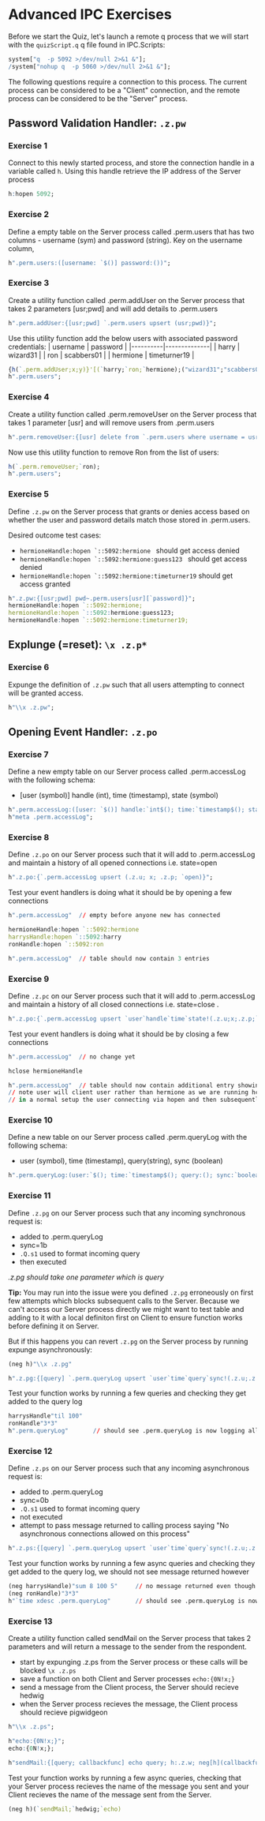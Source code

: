 # Advanced IPC Exercises

Before we start the Quiz, let's launch a remote q process that we will start with the `quizScript.q`
q file found in IPC.Scripts: 
```q
system["q  -p 5092 >/dev/null 2>&1 &"];
/system["nohup q  -p 5060 >/dev/null 2>&1 &"];
```
The following questions require a connection to this process. The current process can be considered 
to be a "Client" connection, and the remote process can be considered to be the "Server" process. 

## Password Validation Handler: ```.z.pw```

### Exercise 1
Connect to this newly started process, and store the connection handle in a variable called `h`.
Using this handle retrieve the IP address of the Server process
```q
h:hopen 5092;
```


### Exercise 2
Define a empty table on the Server process called .perm.users that has two columns - username (sym) and password (string). Key on the username column,
```q
h".perm.users:([username: `$()] password:())";
```


### Exercise 3 
Create a utility function called .perm.addUser on the Server process that takes 2 parameters [usr;pwd] and will add details to .perm.users

```q
h".perm.addUser:{[usr;pwd] `.perm.users upsert (usr;pwd)}";
```
Use this utility function add the below users with associated password credentials:
| username | password     |
|----------|--------------|
| harry    | wizard31     |
| ron      | scabbers01   |
| hermione | timeturner19 |

```q
{h(`.perm.addUser;x;y)}'[(`harry;`ron;`hermione);("wizard31";"scabbers01";"timeturner19")];
h".perm.users";
```


### Exercise 4
Create a utility function called .perm.removeUser on the Server process that takes 1 parameter [usr] and will remove users from .perm.users
```q
h".perm.removeUser:{[usr] delete from `.perm.users where username = usr}";
```
Now use this utility function to  remove Ron from the list of users:
```q
h(`.perm.removeUser;`ron);
h".perm.users";
```

### Exercise 5
Define ```.z.pw``` on the Server process that grants or denies access based on whether the user and password details match those stored in .perm.users.

Desired outcome test cases:
* ```hermioneHandle:hopen `::5092:hermione ``` should get access denied
* ```hermioneHandle:hopen `::5092:hermione:guess123 ``` should get access denied
* ```hermioneHandle:hopen `::5092:hermione:timeturner19``` should get access granted
```q
h".z.pw:{[usr;pwd] pwd~.perm.users[usr][`password]}";
hermioneHandle:hopen `::5092:hermione;
hermioneHandle:hopen `::5092:hermione:guess123;
hermioneHandle:hopen `::5092:hermione:timeturner19;
```

## Explunge (=reset): ```\x .z.p*```
### Exercise 6
Expunge the definition of ```.z.pw``` such that all users attempting to connect will be granted access.
```q
h"\\x .z.pw";
```

## Opening Event Handler: ```.z.po```

### Exercise 7
Define a new empty table on our Server process called .perm.accessLog with the following schema:
* [user (symbol)] handle (int), time (timestamp), state (symbol)
```q
h".perm.accessLog:([user: `$()] handle:`int$(); time:`timestamp$(); state:`$())";
h"meta .perm.accessLog";
```

### Exercise 8
Define ```.z.po``` on our Server process such that it will add to .perm.accessLog and maintain a history of all opened connections i.e. state=open
```q
h".z.po:{`.perm.accessLog upsert (.z.u; x; .z.p; `open)}";
```
Test your event handlers is doing what it should be by opening a few connections
```q
h".perm.accessLog"  // empty before anyone new has connected
```
```q
hermioneHandle:hopen `::5092:hermione
harrysHandle:hopen `::5092:harry
ronHandle:hopen `::5092:ron
```
```q
h".perm.accessLog"  // table should now contain 3 entries
```

### Exercise 9
Define ```.z.pc``` on our Server process such that it will add to .perm.accessLog and maintain a history of all closed connections i.e. state=close .
```q
h".z.po:{`.perm.accessLog upsert `user`handle`time`state!(.z.u;x;.z.p;`close)}";
```
Test your event handlers is doing what it should be by closing a few connections
```q
h".perm.accessLog"  // no change yet
```
```q
hclose hermioneHandle
```
```q
h".perm.accessLog"  // table should now contain additional entry showing closed connections
// note user will client user rather than hermione as we are running hclose as ourselevs 
// in a normal setup the user connecting via hopen and then subsequently closing the handle would be the same user
```


### Exercise 10
Define a new table on our Server process called .perm.queryLog with the following schema:
* user (symbol), time (timestamp), query(string), sync (boolean)
```q
h".perm.queryLog:(user:`$(); time:`timestamp$(); query:(); sync:`boolean$())"
```

### Exercise 11
Define ```.z.pg``` on our Server process such that any incoming synchronous request is:
* added to .perm.queryLog
* sync=1b 
* ```.Q.s1``` used  to format incoming query
* then executed

*.z.pg should take one parameter which is query*

**Tip:** You may run into the issue were you defined ```.z.pg``` erroneously on first few attempts which blocks subsequent calls to the Server. Because we can't access our Server process directly we might want to test table and adding to it with a local definiton first on Client to ensure function works before defining it on Server.

But if this happens you can revert ```.z.pg``` on the Server process by running expunge asynchronously:
```q
(neg h)"\\x .z.pg"
```

```q
h".z.pg:{[query] `.perm.queryLog upsert `user`time`query`sync!(.z.u;.z.p;.Q.s1 query;1b); value query}"
```
Test your function works by running a few queries and checking they get added to the query log
```q
harrysHandle"til 100"
ronHandle"3*3"
h".perm.queryLog"       // should see .perm.queryLog is now logging all incoming queries before they are executed.
```

### Exercise 12
Define ```.z.ps``` on our Server process such that any incoming asynchronous request is:
* added to .perm.queryLog
* sync=0b 
* ```.Q.s1``` used  to format incoming query
* not executed
* attempt to pass message returned to calling process saying "No asynchronous connections allowed on this process"
```q
h".z.ps:{[query] `.perm.queryLog upsert `user`time`query`sync!(.z.u;.z.p;.Q.s1 query;0b); 0N!\"No asynchronous connections allowed on this process\"}"
```
Test your function works by running a few async queries and checking they get added to the query log, we should not see message returned however
```q
(neg harrysHandle)"sum 8 100 5"     // no message returned even though we specified one
(neg ronHandle)"3*3"
h"`time xdesc .perm.queryLog"       // should see .perm.queryLog is now logging all asynch queries
```

### Exercise 13
Create a utility function called sendMail on the Server process that takes 2 parameters and will return a message to the sender from the respondent. 
* start by expunging .z.ps from the Server process or these calls will be blocked ```\x .z.ps```
* save a function on both Client and Server processes ```echo:{0N!x;}```
* send a message from the Client process, the Server should recieve hedwig
* when the Server process recieves the message, the Client process should recieve pigwidgeon
```q
h"\\x .z.ps";

h"echo:{0N!x;}";
echo:{0N!x;};

h"sendMail:{[query; callbackfunc] echo query; h:.z.w; neg[h](callbackfunc;`pigwidgeon)}";
```
Test your function works by running a few async queries, checking that your Server process recieves the name of the message you sent and your Client recieves the name of the message sent from the Server. 
```q
(neg h)(`sendMail;`hedwig;`echo)
```